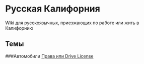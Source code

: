 # Русская Калифорния
Wiki для русскоязычных, приезжающих по работе или жить в Калифорнию
## Темы
###Автомобили
[Права или Drive License](https://github.com/igorbarinov/rucalifornia/wiki/%D0%90%D0%B2%D1%82%D0%BE%D0%BC%D0%BE%D0%B1%D0%B8%D0%BB%D1%8C%D0%BD%D1%8B%D0%B5-%D0%BF%D1%80%D0%B0%D0%B2%D0%B0)

